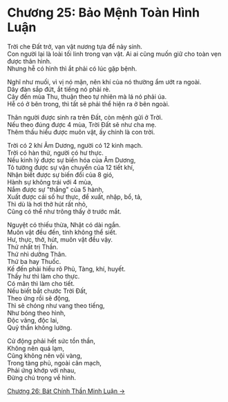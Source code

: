 # Chương 25: Bảo Mệnh Toàn Hình Luận

Trời che Đất trở, vạn vật nương tựa để nảy sinh.  
Con người lại là loài tối linh trong vạn vật.
Ai ai cũng muốn giữ cho toàn vẹn được thân hình.  
Nhưng hễ có hình thì ắt phải có lúc gặp bệnh.

Nghĩ như muối, vì vị nó mặn, nên khí của nó thường ẩm ướt ra ngoài.  
Dây đàn sắp đứt, ắt tiếng nó phải rè.  
Cây đến mùa Thu, thuận theo tự nhiên mà lá nó phải úa.  
Hễ có ở bên trong, thì tất sẽ phải thể hiện ra ở bên ngoài.

Thân người được sinh ra trên Đất, còn mệnh gửi ở Trời.  
Nếu theo đúng được 4 mùa, Trời Đất sẽ như cha mẹ.  
Thêm thấu hiểu được muôn vật, ấy chính là con trời.

Trời có 2 khí Âm Dương, người có 12 kinh mạch.  
Trời có hàn thử, người có hư thực.  
Nếu kinh lý được sự biến hóa của Âm Dương,  
Tỏ tường được sự vận chuyển của 12 tiết khí,  
Nhận biết được sự biến đổi của 8 gió,  
Hành sự không trái với 4 mùa,  
Nắm được sự "thắng" của 5 hành,  
Xuất được cái số hư thực, để xuất, nhập, bổ, tả,  
Thì dù là hơi thở hút rất nhỏ,  
Cũng có thể như trông thấy ở trước mắt.

Nguyệt có thiếu thừa, Nhật có dài ngắn.  
Muôn vật đều đến, tính không thể siết.  
Hư, thực, thở, hút, muôn vật đều vậy.  
Thứ nhất trị Thần.  
Thứ nhì dưỡng Thân.  
Thứ ba hay Thuốc.  
Kế đến phải hiểu rõ Phủ, Tàng, khí, huyết.  
Thấy hư thì làm cho thực.  
Có mãn thì làm cho tiết.  
Nếu biết bắt chước Trời Đất,  
Theo ứng rồi sẽ động,  
Thì sẽ chóng như vang theo tiếng,  
Như bóng theo hình,  
Độc vãng, độc lai,  
Quỷ thần không lường.

Cử động phải hết sức tồn thần,  
Không nên quá lạm,  
Cũng không nên vội vàng,  
Trong tàng phủ, ngoài cân mạch,  
Phải ứng khớp với nhau,  
Đừng chú trọng về hình.

[Chương 26: Bát Chính Thần Minh Luận &rarr;](https://github.com/thaicuc/sach-y-dich/blob/master/contents/26-bat-chinh-than-minh-luan.md)
